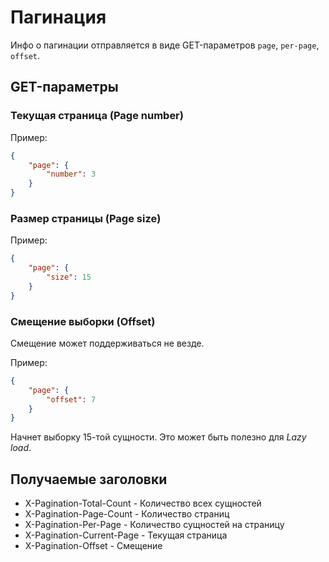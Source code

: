 Пагинация
===

Инфо о пагинации отправляется в виде GET-параметров `page`, `per-page`, `offset`.

## GET-параметры

### Текущая страница (Page number)

Пример:

```json
{
    "page": {
        "number": 3
    }
}
```

### Размер страницы (Page size)

Пример:

```json
{
    "page": {
        "size": 15
    }
}
```

### Смещение выборки (Offset)

Смещение может поддерживаться не везде.

Пример:

```json
{
    "page": {
        "offset": 7
    }
}
```

Начнет выборку 15-той сущности. Это может быть полезно для *Lazy load*.

## Получаемые заголовки

* X-Pagination-Total-Count - Количество всех сущностей
* X-Pagination-Page-Count - Количество страниц
* X-Pagination-Per-Page - Количество сущностей на страницу
* X-Pagination-Current-Page - Текущая страница
* X-Pagination-Offset - Смещение
